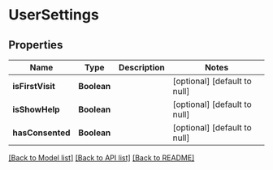 # UserSettings
## Properties

| Name | Type | Description | Notes |
|------------ | ------------- | ------------- | -------------|
| **isFirstVisit** | **Boolean** |  | [optional] [default to null] |
| **isShowHelp** | **Boolean** |  | [optional] [default to null] |
| **hasConsented** | **Boolean** |  | [optional] [default to null] |

[[Back to Model list]](../README.md#documentation-for-models) [[Back to API list]](../README.md#documentation-for-api-endpoints) [[Back to README]](../README.md)

